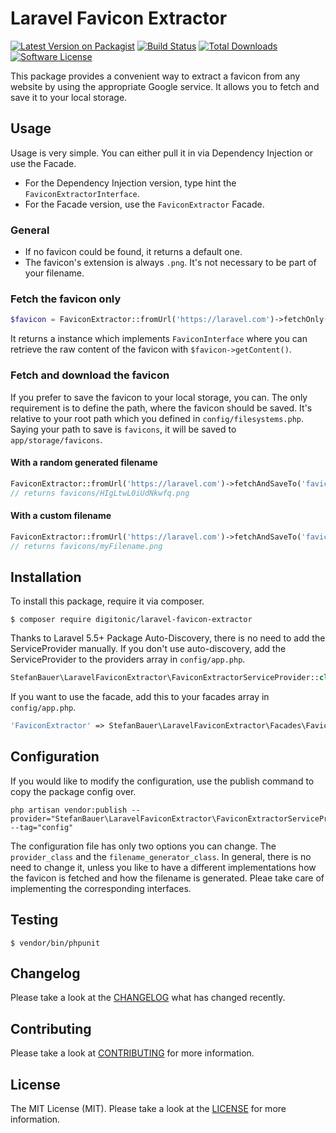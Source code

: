# Laravel Favicon Extractor

[![Latest Version on Packagist](https://img.shields.io/packagist/v/digitonic/laravel-favicon-extractor.svg?style=flat-square)](https://packagist.org/packages/stefanbauer/laravel-favicon-extractor)
[![Build Status](https://img.shields.io/travis/digitonic/laravel-favicon-extractor/master.svg?style=flat-square)](https://travis-ci.org/stefanbauer/laravel-favicon-extractor)
[![Total Downloads](https://img.shields.io/packagist/dt/digitonic/laravel-favicon-extractor.svg?style=flat-square)](https://packagist.org/packages/stefanbauer/laravel-favicon-extractor)
[![Software License](https://img.shields.io/badge/license-MIT-brightgreen.svg?style=flat-square)](LICENSE.md)

This package provides a convenient way to extract a favicon from any website by using the appropriate Google service. It allows you to fetch and save it to your local storage.

## Usage

Usage is very simple. You can either pull it in via Dependency Injection or use the Facade.

- For the Dependency Injection version, type hint the `FaviconExtractorInterface`.
- For the Facade version, use the `FaviconExtractor` Facade.

### General

- If no favicon could be found, it returns a default one.
- The favicon's extension is always `.png`. It's not necessary to be part of your filename.

### Fetch the favicon only

```php
$favicon = FaviconExtractor::fromUrl('https://laravel.com')->fetchOnly();
```

It returns a instance which implements `FaviconInterface` where you can retrieve the raw content of the favicon with `$favicon->getContent()`. 

### Fetch and download the favicon 

If you prefer to save the favicon to your local storage, you can. The only requirement is to define the path, where the favicon should be saved. It's relative to your root path which you defined in `config/filesystems.php`. Saying your path to save is `favicons`, it will be saved to `app/storage/favicons`.

#### With a random generated filename

```php
FaviconExtractor::fromUrl('https://laravel.com')->fetchAndSaveTo('favicons');
// returns favicons/HIgLtwL0iUdNkwfq.png
```

#### With a custom filename

```php
FaviconExtractor::fromUrl('https://laravel.com')->fetchAndSaveTo('favicons', 'myFilename');
// returns favicons/myFilename.png
```

## Installation

To install this package, require it via composer.

```shell
$ composer require digitonic/laravel-favicon-extractor
```

Thanks to Laravel 5.5+ Package Auto-Discovery, there is no need to add the ServiceProvider manually. If you don't use auto-discovery, add the ServiceProvider to the providers array in `config/app.php`.

```php
StefanBauer\LaravelFaviconExtractor\FaviconExtractorServiceProvider::class,
```

If you want to use the facade, add this to your facades array in `config/app.php`.

```php
'FaviconExtractor' => StefanBauer\LaravelFaviconExtractor\Facades\FaviconExtractor::class,
```

## Configuration

If you would like to modify the configuration, use the publish command to copy the package config over.

```shell
php artisan vendor:publish --provider="StefanBauer\LaravelFaviconExtractor\FaviconExtractorServiceProvider" --tag="config"
```

The configuration file has only two options you can change. The `provider_class` and the `filename_generator_class`. In general, there is no need to change it, unless you like to have a different implementations how the favicon is fetched and how the filename is generated. Pleae take care of implementing the corresponding interfaces.

## Testing

```shell
$ vendor/bin/phpunit
```

## Changelog

Please take a look at the [CHANGELOG](CHANGELOG.md) what has changed recently.

## Contributing

Please take a look at [CONTRIBUTING](CONTRIBUTING.md) for more information.

## License

The MIT License (MIT). Please take a look at the [LICENSE](LICENSE.md) for more information.
